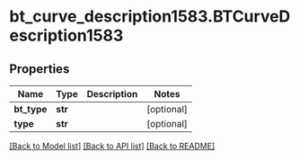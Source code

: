 # bt_curve_description1583.BTCurveDescription1583

## Properties
Name | Type | Description | Notes
------------ | ------------- | ------------- | -------------
**bt_type** | **str** |  | [optional] 
**type** | **str** |  | [optional] 

[[Back to Model list]](../README.md#documentation-for-models) [[Back to API list]](../README.md#documentation-for-api-endpoints) [[Back to README]](../README.md)


